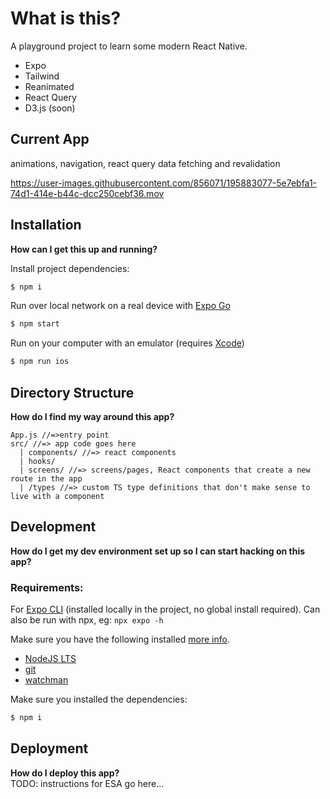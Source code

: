 # What is this?
A playground project to learn some modern React Native.
- Expo
- Tailwind
- Reanimated
- React Query
- D3.js (soon)

## Current App
animations, navigation, react query data fetching and revalidation


https://user-images.githubusercontent.com/856071/195883077-5e7ebfa1-74d1-414e-b44c-dcc250cebf36.mov




## Installation

**How can I get this up and running?**

Install project dependencies:

```bash
$ npm i
```

Run over local network on a real device with [Expo Go](https://expo.dev/expo-go)

```bash
$ npm start
```

Run on your computer with an emulator (requires [Xcode](https://developer.apple.com/download/all/?q=Xcode))

```bash
$ npm run ios
```

## Directory Structure

**How do I find my way around this app?**

```
App.js //=>entry point
src/ //=> app code goes here
  | components/ //=> react components
  | hooks/
  | screens/ //=> screens/pages, React components that create a new route in the app
  | /types //=> custom TS type definitions that don't make sense to live with a component
```

## Development

**How do I get my dev environment set up so I can start hacking on this app?**

### Requirements:

For [Expo CLI](https://docs.expo.dev/workflow/expo-cli/) (installed locally in the project, no global install required). Can also be run with npx, eg: `npx expo -h`

Make sure you have the following installed [more info](https://docs.expo.dev/get-started/installation/).

- [NodeJS LTS](https://nodejs.org/en/)
- [git](https://git-scm.com)
- [watchman](https://facebook.github.io/watchman/docs/install#buildinstall)

Make sure you installed the dependencies:

```bash
$ npm i
```

## Deployment

**How do I deploy this app?**  
TODO: instructions for ESA go here...
